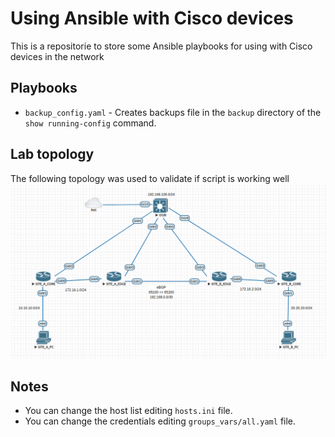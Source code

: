# Using Ansible with Cisco devices
This is a repositorie to store some Ansible playbooks for using with Cisco devices in the network
## Playbooks
- `backup_config.yaml` - Creates backups file in the `backup` directory of the `show running-config` command.
## Lab topology
The following topology was used to validate if script is working well
![Topology](topology.png)
## Notes
- You can change the host list editing `hosts.ini` file.
- You can change the credentials editing `groups_vars/all.yaml` file.